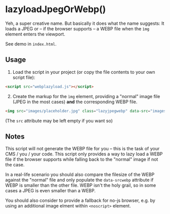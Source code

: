 # lazyloadJpegOrWebp()

Yeh, a super creative name. But basically it does what the name suggests: It loads a JPEG or – if the browser supports – a WEBP file when the `ìmg` element enters the viewport.

See demo in `index.html`.

## Usage
1. Load the script in your project (or copy the file contents to your own script file):
```html
<script src="webplazyload.js"></script>
```

2. Create the markup for the `ìmg` element, providing a "normal" image file (JPEG in the most cases) **and** the corresponding WEBP file.

```html
<img src="images/placeholder.jpg" class="lazyjpegwebp" data-src="images/image.jpg" data-srcwebp="images/image.webp" alt="Testing image">
```

(The `src` attribute may be left empty if you want so)

## Notes
This script will not generate the WEBP file for you – this is the task of your CMS / you / your code. This script only provides a way to lazy load a WEBP file if the browser supports while falling back to the "normal" image if not the case.

In a real-life scenario you should also compare the filesize of the WEBP against the "normal" file and only populate the `data-srcwebp` attribute if WEBP is smaller than the other file. WEBP isn't the holy grail, so in some cases a JPEG is even smaller than a WEBP.

You should also consider to provide a fallback for no-js browser, e.g. by using an additional image elment within `<noscript>` element.
